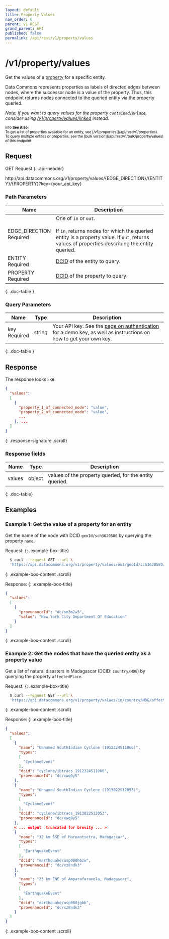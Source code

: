 ```yaml
---
layout: default
title: Property Values
nav_order: 6
parent: v1 REST
grand_parent: API
published: false
permalink: /api/rest/v1/property/values
---
```


# /v1/property/values

Get the values of a [property](/glossary.html#property) for a specific entity.

Data Commons represents properties as labels of directed edges between nodes, where the successor node is a value of the property. Thus, this endpoint returns nodes connected to the queried entity via the property queried.

_Note: If you want to query values for the property `containedInPlace`, consider using [/v1/property/values/linked](/api/rest/v1/property/values/linked) instead._

<div markdown="span" class="alert alert-warning" role="alert" style="color:black; font-size: 0.8em">
    <span class="material-icons md-16">info </span><b>See Also:</b><br />
    To get a list of properties available for an entity, see [/v1/properties](/api/rest/v1/properties).<br />
    To query multiple entites or properties, see the [bulk version](/api/rest/v1/bulk/property/values) of this endpoint.
</div>

## Request

GET Request
{: .api-header}

<div class="api-signature">
http://api.datacommons.org/v1/property/values/{EDGE_DIRECTION}/{ENTITY}/{PROPERTY}?key={your_api_key}
</div>

<script src="/assets/js/syntax_highlighting.js"></script>

### Path Parameters

| Name                                                | Description                   |
| --------------------------------------------------- | ----------------------------- |
| EDGE_DIRECTION <br /> <required-tag>Required</required-tag> | One of `in` or `out`. <br /><br />If `in`, returns nodes for which the queried entity is a property value. If `out`, returns values of properties describing the entity queried. |
| ENTITY <br /> <required-tag>Required</required-tag> | [DCID](/glossary.html#dcid) of the entity to query.|
| PROPERTY <br /> <required-tag>Required</required-tag> | [DCID](/glossary.html#dcid) of the property to query. |
{: .doc-table }

### Query Parameters

| Name                                               | Type | Description               |
| -------------------------------------------------- | ---- | ------------------------- |
| key <br /> <required-tag>Required</required-tag>   | string | Your API key. See the [page on authentication](/api/rest/v1/getting_started#authentication) for a demo key, as well as instructions on how to get your own key. |
{: .doc-table }

## Response

The response looks like:

```json
{
  "values":
  [
    {
      "property_1_of_connected_node": "value",
      "property_2_of_connected_node": "value",
      ...
    }, ...
  ]
}
```
{: .response-signature .scroll}

### Response fields

| Name     | Type   | Description                |
| -------- | ------ | -------------------------- |
| values    | object   | values of the property queried, for the entity queried. |
{: .doc-table}

## Examples

### Example 1: Get the value of a property for an entity

Get the name of the node with DCID `geoId/sch3620580` by querying the property `name`.

Request:
{: .example-box-title}
```bash
  $ curl --request GET --url \
  'https://api.datacommons.org/v1/property/values/out/geoId/sch3620580/name&key=AIzaSyCTI4Xz-UW_G2Q2RfknhcfdAnTHq5X5XuI'
```
{: .example-box-content .scroll}

Response:
{: .example-box-title}
```json
{
  "values":
  [
    {
      "provenanceId": "dc/sm3m2w3",
      "value": "New York City Department Of Education"
    }
  ]
}
```
{: .example-box-content .scroll}

### Example 2: Get the nodes that have the queried entity as a property value

Get a list of natural disasters in Madagascar (DCID: `country/MDG`) by querying the property `affectedPlace`.

Request:
{: .example-box-title}
```bash
  $ curl --request GET --url \
  'https://api.datacommons.org/v1/property/values/in/country/MDG/affectedPlace&key=AIzaSyCTI4Xz-UW_G2Q2RfknhcfdAnTHq5X5XuI'
```
{: .example-box-content .scroll}

Response:
{: .example-box-title}
```json
{
  "values":
  [
    {
      "name": "Unnamed SouthIndian Cyclone (1912324S11066)",
      "types":
      [
        "CycloneEvent"
      ],
      "dcid": "cyclone/ibtracs_1912324S11066",
      "provenanceId": "dc/xwq0y5"
    },
    {
      "name": "Unnamed SouthIndian Cyclone (1913022S12053)",
      "types":
      [
        "CycloneEvent"
      ],
      "dcid": "cyclone/ibtracs_1913022S12053",
      "provenanceId": "dc/xwq0y5"
    },
    < ... output  truncated for brevity ... >
    {
      "name": "32 km SSE of Maroantsetra, Madagascar",
      "types":
      [
        "EarthquakeEvent"
      ],
      "dcid": "earthquake/usp000h6zw",
      "provenanceId": "dc/xz8ndk3"
    },
    {
      "name": "23 km ENE of Amparafaravola, Madagascar",
      "types":
      [
        "EarthquakeEvent"
      ],
      "dcid": "earthquake/usp000jgbb",
      "provenanceId": "dc/xz8ndk3"
    }
  ]
}
```
{: .example-box-content .scroll}
